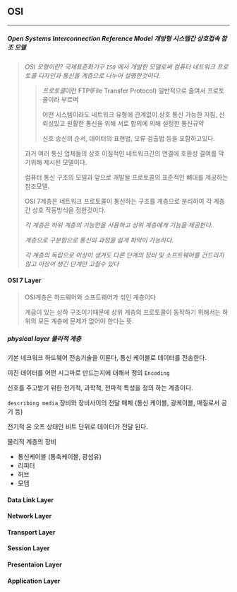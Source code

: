 ## OSI 

---

##### Open Systems Interconnection Reference Model _개방형 시스템간 상호접속 참조 모델_

> *OSI 모형이란? 국제표준화기구 `ISO`  에서 개발한 모델로써 컴퓨터 네트워크 프로토콜 디자인과 통신을 계층으로 나누어 설명한것이다.*
>
> >  *프로토콜*이란 FTP(File Transfer Protocol) 일반적으로 줄여서 프로토콜이라 부르며 
> >
> > 어떤 시스템이라도 네트워크 유형에 관계없이 상호 통신 가능한 지침, 신뢰성있고 원활한 통신을 위해 서로 합의에 의해 설정한 통신규약
> >
> > 신호 송신의 순서, 데이터의 표현법, 오류 검출법 등을 포함하고있다.
>
> 과거 여러 통신 업체들의 상호 이질적인 네트워크간의 연결에 호환성 결여를 막기위해 제시된 모델이다.  
>
> 컴퓨터 통신 구조의 모델과 앞으로 개발될 프로토콜의 표준적인 뼈대를 제공하는 참조모델.
>
> OSI 7계층은 네트워크 프로토콜이 통신하는 구조를 계층으로 분리하여 각 계층간 상호 작동방식을 정한것이다.
>
> *각 계층은 하위 계층의 기능만을 사용하고 상위 계층에게 기능을 제공한다.*
>
> *계층으로 구분함으로 통신의 과정을 쉽게 파악이 가능하다.*
>
> *각 계층의 독립으로 이상이 생겨도 다른 단계의 장비 및 소프트웨어를 건드리지 않고 이상이 생긴 단계만 고칠수 있다*



####  OSI 7 Layer

> OSI계층은 하드웨어와 소프트웨어가 섞인 계층이다
>
> 계급이 있는 상하 구조이기때문에 상위 계층의 프로토콜이 동작하기 위해서는 하위의 모든 계층에 문제가 없어야 한다는 뜻.

##### physical layer 물리적 계층

기본 네크워크 하드웨어 전송기술을 이룬다, 통신 케이블로 데이터를 전송한다.

이진 데이터를 어떤 시그마로 만드는지에 대해서 정의 `Encoding`

신호를 주고받기 위한 전기적, 과학적, 전파적 특성을 정의 하는 계층이다.

 `describing media`   장비와 장비사이의 전달 매체 (통신 케이블, 광케이블, 매질로서 공기 등)

전기적 온 오프 상태인 비트 단위로 데이터가 전달 된다.

물리적 계층의 장비

- 통신케이블 (통축케이블, 광섬유)
- 리피터
- 허브
- 모뎀

#### Data Link Layer



#### Network Layer



#### Transport Layer



#### Session Layer



#### Presentaion Layer



#### Application Layer



